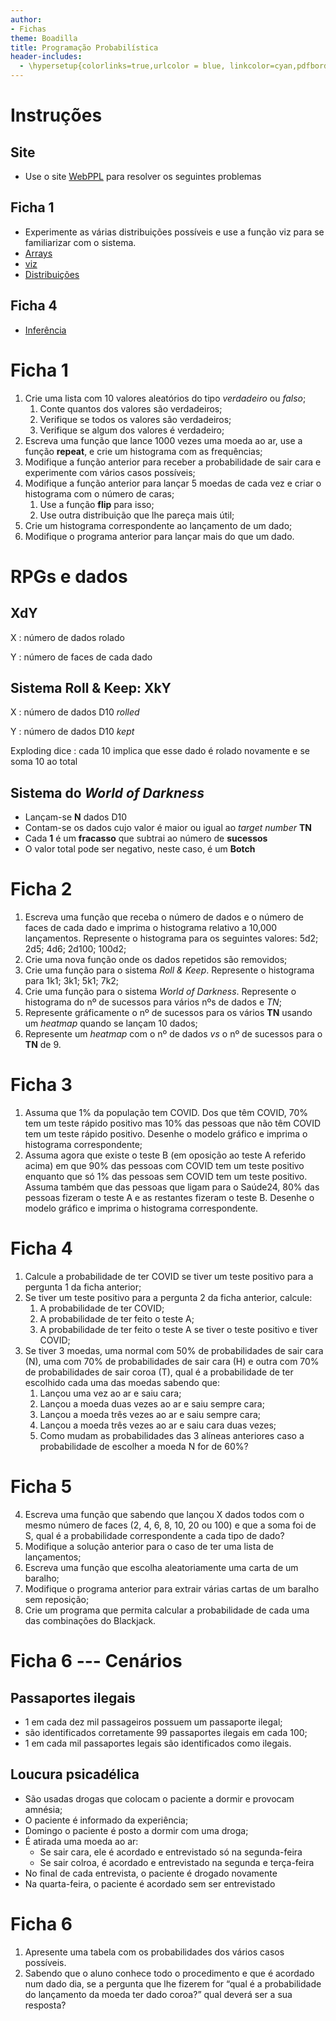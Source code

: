 ```yaml
---
author:
- Fichas
theme: Boadilla
title: Programação Probabilística
header-includes:
  - \hypersetup{colorlinks=true,urlcolor = blue, linkcolor=cyan,pdfborderstyle={/S/U/W 1}}
---
```



# Instruções
## Site
- Use o site [WebPPL](http://webppl.org) para resolver os seguintes problemas

## Ficha 1
- Experimente as várias distribuições possíveis e use a função viz para se familiarizar com o sistema.
- [Arrays](http://docs.webppl.org/en/master/functions/arrays.html)
- [viz](https://github.com/probmods/webppl-viz)
- [Distribuições](http://docs.webppl.org/en/master/distributions.html)

## Ficha 4
- [Inferência](http://docs.webppl.org/en/master/inference/index.html)

# Ficha 1
1. Crie uma lista com 10 valores aleatórios do tipo *verdadeiro* ou *falso*;
	1. Conte quantos dos valores são verdadeiros;
	1. Verifique se todos os valores são verdadeiros;
	1. Verifique se algum dos valores é verdadeiro;
1. Escreva uma função que lance 1000 vezes uma moeda ao ar, use a função **repeat**, e crie um histograma com as frequências;
1. Modifique a função anterior para receber a probabilidade de sair cara e experimente com vários casos possíveis;
1. Modifique a função anterior para lançar 5 moedas de cada vez e criar o histograma com o número de caras;
	1. Use a função **flip** para isso;
	1. Use outra distribuição que lhe pareça mais útil;
1. Crie um histograma correspondente ao lançamento de um dado;
1. Modifique o programa anterior para lançar mais do que um dado.

# RPGs e dados
## **X**d**Y**
X
 : número de dados rolado

Y
 : número de faces de cada dado

## Sistema Roll & Keep: **X**k**Y**
X
 : número de dados D10 *rolled*

Y
 : número de dados D10 *kept*

Exploding dice
 : cada 10 implica que esse dado é rolado novamente e se soma 10 ao total

## Sistema do *World of Darkness*
- Lançam-se **N** dados D10
- Contam-se os dados cujo valor é maior ou igual ao *target number* **TN**
- Cada **1** é um **fracasso** que subtrai ao número de **sucessos**
- O valor total pode ser negativo, neste caso, é um **Botch**

# Ficha 2
1. Escreva uma função que receba o número de dados e o número de faces de cada dado e imprima o histograma relativo a 10,000 lançamentos. Represente o histograma para os seguintes valores: 5d2; 2d5; 4d6; 2d100; 100d2;
1. Crie uma nova função onde os dados repetidos são removidos;
1. Crie uma função para o sistema *Roll & Keep*. Represente o histograma para 1k1; 3k1; 5k1; 7k2;
1. Crie uma função para o sistema *World of Darkness*. Represente o histograma do nº de sucessos para vários nºs de dados e *TN*;
1. Represente gráficamente o nº de sucessos para os vários **TN** usando um *heatmap* quando se lançam 10 dados;
1. Represente um *heatmap* com o nº de dados *vs* o  nº de sucessos para o **TN** de 9.

# Ficha 3
1. Assuma que 1% da população tem COVID. Dos que têm COVID, 70% tem um teste rápido positivo mas  10% das pessoas que não têm COVID tem um teste rápido positivo. Desenhe o modelo gráfico e imprima o histograma correspondente;
1. Assuma agora que existe o teste B (em oposição ao teste A referido acima) em que 90% das pessoas com COVID tem um teste positivo enquanto que só 1% das pessoas sem COVID tem um teste positivo. Assuma também que das pessoas que ligam para o Saúde24, 80% das pessoas fizeram o teste A e as restantes fizeram o teste B. Desenhe o modelo gráfico e imprima o histograma correspondente.

# Ficha 4
1. Calcule a probabilidade de ter COVID se tiver um teste positivo para a pergunta 1 da ficha anterior;
2. Se tiver um teste positivo para a pergunta 2 da ficha anterior, calcule:
	1. A probabilidade de ter COVID;
	1. A probabilidade de ter feito o teste A;
	1. A probabilidade de ter feito o teste A se tiver o teste positivo e tiver COVID;
3. Se tiver 3 moedas, uma normal com 50% de probabilidades de sair cara (N), uma com 70% de probabilidades de sair cara (H)  e outra com 70% de probabilidades de sair coroa (T), qual é a probabilidade de ter escolhido cada uma das moedas sabendo que:
	1. Lançou uma vez ao ar e saiu cara;
	1. Lançou a moeda duas vezes ao ar e saiu sempre cara;
	1. Lançou a moeda três vezes ao ar e saiu sempre cara;
	1. Lançou a moeda três vezes ao ar e saiu cara duas vezes;
	1. Como mudam as probabilidades das 3 alíneas anteriores caso a probabilidade de escolher a moeda N for de 60%?

# Ficha 5
4. Escreva uma função que sabendo que lançou X dados todos com o mesmo número de faces (2, 4, 6, 8, 10, 20 ou 100) e que a soma foi de S, qual é a probabilidade correspondente a cada tipo de dado?
1. Modifique a solução anterior para o caso de ter uma lista de lançamentos;
1. Escreva uma função que escolha aleatoriamente uma carta de um baralho;
1. Modifique o programa anterior para extrair várias cartas de um baralho sem reposição;
1. Crie um programa que permita calcular a probabilidade de cada uma das combinações do Blackjack.

# Ficha 6 --- Cenários
## Passaportes ilegais
- 1 em cada dez mil passageiros possuem um passaporte ilegal;
- são identificados corretamente 99 passaportes ilegais em cada 100;
- 1 em cada mil passaportes legais são identificados como ilegais.

## Loucura psicadélica
- São usadas drogas que colocam o paciente a dormir e provocam amnésia;
- O paciente é informado da experiência;
- Domingo o paciente é posto a dormir com uma droga;
- É atirada uma moeda ao ar:
	- Se sair cara, ele é acordado e entrevistado só na segunda-feira
	- Se sair colroa, é acordado e entrevistado na segunda e terça-feira
- No final de cada entrevista, o paciente é drogado novamente
- Na quarta-feira, o paciente é acordado sem ser entrevistado

# Ficha 6
1. Apresente uma tabela com os probabilidades dos vários casos possíveis.
1. Sabendo que o aluno conhece todo o procedimento e que é acordado num dado dia, se a pergunta que lhe fizerem for “qual é a probabilidade do lançamento da moeda ter dado coroa?” qual deverá ser a sua resposta?
